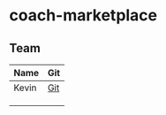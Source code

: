 # coach-marketplace

## Team

| Name | Git |
|---|---|
| Kevin | [Git](https://github.com/KevinTss) |
|  |  |
|  |  |
|  |  |